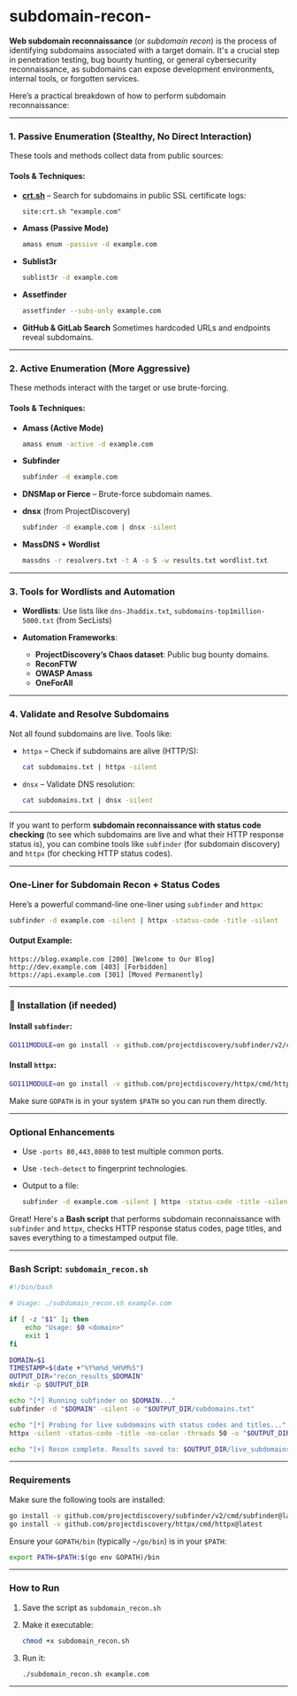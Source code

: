 # subdomain-recon-
**Web subdomain reconnaissance** (or *subdomain recon*) is the process of identifying subdomains associated with a target domain. It's a crucial step in penetration testing, bug bounty hunting, or general cybersecurity reconnaissance, as subdomains can expose development environments, internal tools, or forgotten services.

Here’s a practical breakdown of how to perform subdomain reconnaissance:

---

### **1. Passive Enumeration (Stealthy, No Direct Interaction)**

These tools and methods collect data from public sources:

#### Tools & Techniques:

* **[crt.sh](https://crt.sh/)** – Search for subdomains in public SSL certificate logs:

  ```
  site:crt.sh "example.com"
  ```
* **Amass (Passive Mode)**

  ```bash
  amass enum -passive -d example.com
  ```
* **Sublist3r**

  ```bash
  sublist3r -d example.com
  ```
* **Assetfinder**

  ```bash
  assetfinder --subs-only example.com
  ```
* **GitHub & GitLab Search**
  Sometimes hardcoded URLs and endpoints reveal subdomains.

---

###  **2. Active Enumeration (More Aggressive)**

These methods interact with the target or use brute-forcing.

#### Tools & Techniques:

* **Amass (Active Mode)**

  ```bash
  amass enum -active -d example.com
  ```
* **Subfinder**

  ```bash
  subfinder -d example.com
  ```
* **DNSMap or Fierce** – Brute-force subdomain names.
* **dnsx** (from ProjectDiscovery)

  ```bash
  subfinder -d example.com | dnsx -silent
  ```
* **MassDNS + Wordlist**

  ```bash
  massdns -r resolvers.txt -t A -o S -w results.txt wordlist.txt
  ```

---

###  **3. Tools for Wordlists and Automation**

* **Wordlists**: Use lists like `dns-Jhaddix.txt`, `subdomains-top1million-5000.txt` (from SecLists)
* **Automation Frameworks**:

  * **ProjectDiscovery’s Chaos dataset**: Public bug bounty domains.
  * **ReconFTW**
  * **OWASP Amass**
  * **OneForAll**

---

### **4. Validate and Resolve Subdomains**

Not all found subdomains are live. Tools like:

* `httpx` – Check if subdomains are alive (HTTP/S):

  ```bash
  cat subdomains.txt | httpx -silent
  ```
* `dnsx` – Validate DNS resolution:

  ```bash
  cat subdomains.txt | dnsx -silent
  ```

---

If you want to perform **subdomain reconnaissance with status code checking** (to see which subdomains are live and what their HTTP response status is), you can combine tools like `subfinder` (for subdomain discovery) and `httpx` (for checking HTTP status codes).

---

### **One-Liner for Subdomain Recon + Status Codes**

Here’s a powerful command-line one-liner using `subfinder` and `httpx`:

```bash
subfinder -d example.com -silent | httpx -status-code -title -silent
```

####  Output Example:

```
https://blog.example.com [200] [Welcome to Our Blog]
http://dev.example.com [403] [Forbidden]
https://api.example.com [301] [Moved Permanently]
```

---

### 🔧 **Installation (if needed)**

#### Install `subfinder`:

```bash
GO111MODULE=on go install -v github.com/projectdiscovery/subfinder/v2/cmd/subfinder@latest
```

#### Install `httpx`:

```bash
GO111MODULE=on go install -v github.com/projectdiscovery/httpx/cmd/httpx@latest
```

Make sure `GOPATH` is in your system `$PATH` so you can run them directly.

---

###  **Optional Enhancements**

* Use `-ports 80,443,8080` to test multiple common ports.
* Use `-tech-detect` to fingerprint technologies.
* Output to a file:

  ```bash
  subfinder -d example.com -silent | httpx -status-code -title -silent -o live_subdomains.txt
  ```
Great! Here's a **Bash script** that performs subdomain reconnaissance with `subfinder` and `httpx`, checks HTTP response status codes, page titles, and saves everything to a timestamped output file.

---

###  **Bash Script: `subdomain_recon.sh`**

```bash
#!/bin/bash

# Usage: ./subdomain_recon.sh example.com

if [ -z "$1" ]; then
    echo "Usage: $0 <domain>"
    exit 1
fi

DOMAIN=$1
TIMESTAMP=$(date +"%Y%m%d_%H%M%S")
OUTPUT_DIR="recon_results_$DOMAIN"
mkdir -p $OUTPUT_DIR

echo "[*] Running subfinder on $DOMAIN..."
subfinder -d "$DOMAIN" -silent -o "$OUTPUT_DIR/subdomains.txt"

echo "[*] Probing for live subdomains with status codes and titles..."
httpx -silent -status-code -title -no-color -threads 50 -o "$OUTPUT_DIR/live_subdomains_$TIMESTAMP.txt" < "$OUTPUT_DIR/subdomains.txt"

echo "[+] Recon complete. Results saved to: $OUTPUT_DIR/live_subdomains_$TIMESTAMP.txt"
```

---

### **Requirements**

Make sure the following tools are installed:

```bash
go install -v github.com/projectdiscovery/subfinder/v2/cmd/subfinder@latest
go install -v github.com/projectdiscovery/httpx/cmd/httpx@latest
```

Ensure your `GOPATH/bin` (typically `~/go/bin`) is in your `$PATH`:

```bash
export PATH=$PATH:$(go env GOPATH)/bin
```

---

###  **How to Run**

1. Save the script as `subdomain_recon.sh`
2. Make it executable:

   ```bash
   chmod +x subdomain_recon.sh

   ```
   
3. Run it:

   ```bash
   ./subdomain_recon.sh example.com
   ```

---





